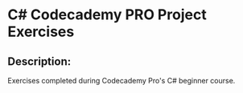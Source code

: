 # C# Codecademy PRO Project Exercises

## Description:

Exercises completed during Codecademy Pro's C# beginner course.